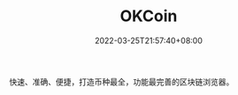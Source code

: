 ﻿---
weight: 
title: "OKCoin"
description: "快速、准确、便捷，打造币种最全，功能最完善的区块链浏览器"
date: 2022-03-25T21:57:40+08:00
lastmod: 2022-03-25T16:45:40+08:00
draft: false
authors: ["Metabd"]
featuredImage: "okcoin.jpg"
link: ""
tags: ["区块链浏览器","OKCoin"]
categories: ["navigation"]
navigation: ["区块链浏览器"]
lightgallery: true
toc: true
pinned: false
recommend: false
recommend1: false
---
快速、准确、便捷，打造币种最全，功能最完善的区块链浏览器。
